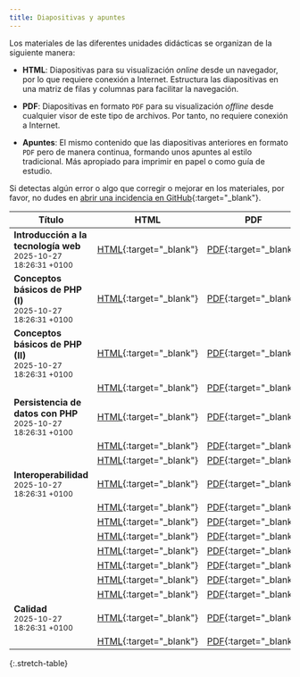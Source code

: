 ```yaml
---
title: Diapositivas y apuntes
---
```


Los materiales de las diferentes unidades didácticas se organizan de la siguiente manera:

- **HTML**: Diapositivas para su visualización *online* desde un navegador, por lo que requiere conexión a Internet. Estructura las diapositivas en una matriz de filas y columnas para facilitar la navegación.

- **PDF**: Diapositivas en formato `PDF` para su visualización *offline* desde cualquier visor de este tipo de archivos. Por tanto, no requiere conexión a Internet.

- **Apuntes**: El mismo contenido que las diapositivas anteriores en formato `PDF` pero de manera continua, formando unos apuntes al estilo tradicional. Más apropiado para imprimir en papel o como guía de estudio.

Si detectas algún error o algo que corregir o mejorar en los materiales, por favor, no dudes en [abrir una incidencia en GitHub](https://github.com/ricpelo/dwese/issues/new){:target="_blank"}.

| Título | HTML | PDF | Apuntes |
| ------ |:----:|:---:|:-------:|
| <strong>Introducción a la tecnología web</strong><br><small class="fecha">2025-10-27 18:26:31 +0100</small> | [HTML](slides/introduccion-a-la-tecnologia-web.html){:target="_blank"} | [PDF](pdf/introduccion-a-la-tecnologia-web.pdf){:target="_blank"} | [Apuntes](apuntes/introduccion-a-la-tecnologia-web-apuntes.pdf){:target="_blank"}
| <strong>Conceptos básicos de PHP (I)</strong><br><small class="fecha">2025-10-27 18:26:31 +0100</small> | [HTML](slides/conceptos-basicos-de-php-i.html){:target="_blank"} | [PDF](pdf/conceptos-basicos-de-php-i.pdf){:target="_blank"} | [Apuntes](apuntes/conceptos-basicos-de-php-i-apuntes.pdf){:target="_blank"}
| <strong>Conceptos básicos de PHP (II)</strong><br><small class="fecha">2025-10-27 18:26:31 +0100</small> | [HTML](slides/conceptos-basicos-de-php-ii.html){:target="_blank"} | [PDF](pdf/conceptos-basicos-de-php-ii.pdf){:target="_blank"} | [Apuntes](apuntes/conceptos-basicos-de-php-ii-apuntes.pdf){:target="_blank"}
| <strong></strong><br><small class="fecha"></small> | [HTML](slides/aspectos-basicos-de-orientacion-a-objetos.html){:target="_blank"} | [PDF](pdf/aspectos-basicos-de-orientacion-a-objetos.pdf){:target="_blank"} | [Apuntes](apuntes/aspectos-basicos-de-orientacion-a-objetos-apuntes.pdf){:target="_blank"}
| <strong>Persistencia de datos con PHP</strong><br><small class="fecha">2025-10-27 18:26:31 +0100</small> | [HTML](slides/persistencia-de-datos-con-php.html){:target="_blank"} | [PDF](pdf/persistencia-de-datos-con-php.pdf){:target="_blank"} | [Apuntes](apuntes/persistencia-de-datos-con-php-apuntes.pdf){:target="_blank"}
| <strong></strong><br><small class="fecha"></small> | [HTML](slides/desarrollo-de-aplicaciones-con-php.html){:target="_blank"} | [PDF](pdf/desarrollo-de-aplicaciones-con-php.pdf){:target="_blank"} | [Apuntes](apuntes/desarrollo-de-aplicaciones-con-php-apuntes.pdf){:target="_blank"}
| <strong></strong><br><small class="fecha"></small> | [HTML](slides/diseno-de-aplicaciones-orientadas-a-objetos.html){:target="_blank"} | [PDF](pdf/diseno-de-aplicaciones-orientadas-a-objetos.pdf){:target="_blank"} | [Apuntes](apuntes/diseno-de-aplicaciones-orientadas-a-objetos-apuntes.pdf){:target="_blank"}
| <strong>Interoperabilidad</strong><br><small class="fecha">2025-10-27 18:26:31 +0100</small> | [HTML](slides/interoperabilidad.html){:target="_blank"} | [PDF](pdf/interoperabilidad.pdf){:target="_blank"} | [Apuntes](apuntes/interoperabilidad-apuntes.pdf){:target="_blank"}
| <strong></strong><br><small class="fecha"></small> | [HTML](slides/introduccion-a-laravel.html){:target="_blank"} | [PDF](pdf/introduccion-a-laravel.pdf){:target="_blank"} | [Apuntes](apuntes/introduccion-a-laravel-apuntes.pdf){:target="_blank"}
| <strong></strong><br><small class="fecha"></small> | [HTML](slides/visualizacion-de-datos-en-laravel.html){:target="_blank"} | [PDF](pdf/visualizacion-de-datos-en-laravel.pdf){:target="_blank"} | [Apuntes](apuntes/visualizacion-de-datos-en-laravel-apuntes.pdf){:target="_blank"}
| <strong></strong><br><small class="fecha"></small> | [HTML](slides/bases-de-datos-en-laravel.html){:target="_blank"} | [PDF](pdf/bases-de-datos-en-laravel.pdf){:target="_blank"} | [Apuntes](apuntes/bases-de-datos-en-laravel-apuntes.pdf){:target="_blank"}
| <strong></strong><br><small class="fecha"></small> | [HTML](slides/seguridad-y-autenticacion-en-laravel.html){:target="_blank"} | [PDF](pdf/seguridad-y-autenticacion-en-laravel.pdf){:target="_blank"} | [Apuntes](apuntes/seguridad-y-autenticacion-en-laravel-apuntes.pdf){:target="_blank"}
| <strong></strong><br><small class="fecha"></small> | [HTML](slides/tecnologias-asincronas-servidor-cliente.html){:target="_blank"} | [PDF](pdf/tecnologias-asincronas-servidor-cliente.pdf){:target="_blank"} | [Apuntes](apuntes/tecnologias-asincronas-servidor-cliente-apuntes.pdf){:target="_blank"}
| <strong></strong><br><small class="fecha"></small> | [HTML](slides/integracion-con-tecnologias-de-entorno-cliente.html){:target="_blank"} | [PDF](pdf/integracion-con-tecnologias-de-entorno-cliente.pdf){:target="_blank"} | [Apuntes](apuntes/integracion-con-tecnologias-de-entorno-cliente-apuntes.pdf){:target="_blank"}
| <strong></strong><br><small class="fecha"></small> | [HTML](slides/servicios-web-con-laravel.html){:target="_blank"} | [PDF](pdf/servicios-web-con-laravel.pdf){:target="_blank"} | [Apuntes](apuntes/servicios-web-con-laravel-apuntes.pdf){:target="_blank"}
| <strong>Calidad</strong><br><small class="fecha">2025-10-27 18:26:31 +0100</small> | [HTML](slides/calidad.html){:target="_blank"} | [PDF](pdf/calidad.pdf){:target="_blank"} | [Apuntes](apuntes/calidad-apuntes.pdf){:target="_blank"}
| <strong></strong><br><small class="fecha"></small> | [HTML](slides/caracteristicas-adicionales-de-laravel.html){:target="_blank"} | [PDF](pdf/caracteristicas-adicionales-de-laravel.pdf){:target="_blank"} | [Apuntes](apuntes/caracteristicas-adicionales-de-laravel-apuntes.pdf){:target="_blank"}
{:.stretch-table}

